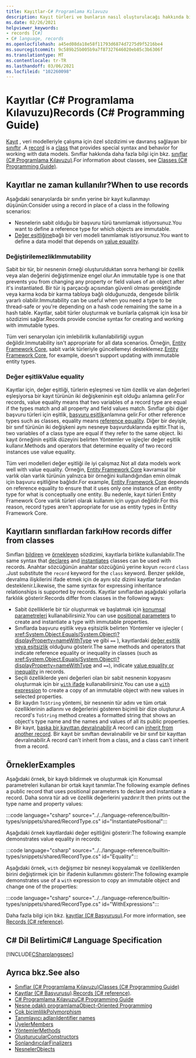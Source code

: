 ```yaml
---
title: Kayıtlar-C# Programlama Kılavuzu
description: Kayıt türleri ve bunların nasıl oluşturulacağı hakkında bilgi edinin
ms.date: 02/26/2021
helpviewer_keywords:
- records [C#]
- C# language, records
ms.openlocfilehash: a45ed08da18e58f11793d6874d7275d9f5216be4
ms.sourcegitcommit: 9c589b25b005b9a7f87327646020eb85c3b6306f
ms.translationtype: MT
ms.contentlocale: tr-TR
ms.lasthandoff: 03/06/2021
ms.locfileid: "102260098"
---
```

# <a name="records-c-programming-guide"></a><span data-ttu-id="873a8-103">Kayıtlar (C# Programlama Kılavuzu)</span><span class="sxs-lookup"><span data-stu-id="873a8-103">Records (C# Programming Guide)</span></span>

<span data-ttu-id="873a8-104">[Kayıt](../../language-reference/builtin-types/record.md) , veri modelleriyle çalışma için özel sözdizimi ve davranış sağlayan bir [sınıftır](../../language-reference/keywords/class.md) .</span><span class="sxs-lookup"><span data-stu-id="873a8-104">A [record](../../language-reference/builtin-types/record.md) is a [class](../../language-reference/keywords/class.md) that provides special syntax and behavior for working with data models.</span></span> <span data-ttu-id="873a8-105">Sınıflar hakkında daha fazla bilgi için bkz. [sınıflar (C# Programlama Kılavuzu)](classes.md).</span><span class="sxs-lookup"><span data-stu-id="873a8-105">For information about classes, see [Classes (C# Programming Guide)](classes.md).</span></span>

## <a name="when-to-use-records"></a><span data-ttu-id="873a8-106">Kayıtlar ne zaman kullanılır?</span><span class="sxs-lookup"><span data-stu-id="873a8-106">When to use records</span></span>

<span data-ttu-id="873a8-107">Aşağıdaki senaryolarda bir sınıfın yerine bir kayıt kullanmayı düşünün:</span><span class="sxs-lookup"><span data-stu-id="873a8-107">Consider using a record in place of a class in the following scenarios:</span></span>

* <span data-ttu-id="873a8-108">Nesnelerin sabit olduğu bir başvuru türü tanımlamak istiyorsunuz.</span><span class="sxs-lookup"><span data-stu-id="873a8-108">You want to define a reference type for which objects are immutable.</span></span>
* <span data-ttu-id="873a8-109">[Değer eşitliğine](../statements-expressions-operators/equality-comparisons.md#value-equality)bağlı bir veri modeli tanımlamak istiyorsunuz.</span><span class="sxs-lookup"><span data-stu-id="873a8-109">You want to define a data model that depends on [value equality](../statements-expressions-operators/equality-comparisons.md#value-equality).</span></span>

### <a name="immutability"></a><span data-ttu-id="873a8-110">Değiştirilemezlik</span><span class="sxs-lookup"><span data-stu-id="873a8-110">Immutability</span></span>

<span data-ttu-id="873a8-111">Sabit bir tür, bir nesnenin örneği oluşturulduktan sonra herhangi bir özellik veya alan değerini değiştirmenize engel olur.</span><span class="sxs-lookup"><span data-stu-id="873a8-111">An immutable type is one that prevents you from changing any property or field values of an object after it's instantiated.</span></span> <span data-ttu-id="873a8-112">Bir tür iş parçacığı açısından güvenli olması gerektiğinde veya karma koda bir karma tabloya bağlı olduğunuzda, dengesde bilirlik yararlı olabilir.</span><span class="sxs-lookup"><span data-stu-id="873a8-112">Immutability can be useful when you need a type to be thread-safe or you're depending on a hash code remaining the same in a hash table.</span></span> <span data-ttu-id="873a8-113">Kayıtlar, sabit türler oluşturmak ve bunlarla çalışmak için kısa bir sözdizimi sağlar.</span><span class="sxs-lookup"><span data-stu-id="873a8-113">Records provide concise syntax for creating and working with immutable types.</span></span>

<span data-ttu-id="873a8-114">Tüm veri senaryoları için imlebilirlik kullanılabilirliği uygun değildir.</span><span class="sxs-lookup"><span data-stu-id="873a8-114">Immutability isn't appropriate for all data scenarios.</span></span> <span data-ttu-id="873a8-115">Örneğin, [Entity Framework Core](/ef/core/), sabit varlık türleriyle güncellemeyi desteklemez.</span><span class="sxs-lookup"><span data-stu-id="873a8-115">[Entity Framework Core](/ef/core/), for example, doesn't support updating with immutable entity types.</span></span>

### <a name="value-equality"></a><span data-ttu-id="873a8-116">Değer eşitlik</span><span class="sxs-lookup"><span data-stu-id="873a8-116">Value equality</span></span>

<span data-ttu-id="873a8-117">Kayıtlar için, değer eşitliği, türlerin eşleşmesi ve tüm özellik ve alan değerleri eşleşiyorsa bir kayıt türünün iki değişkeninin eşit olduğu anlamına gelir.</span><span class="sxs-lookup"><span data-stu-id="873a8-117">For records, value equality means that two variables of a record type are equal if the types match and all property and field values match.</span></span> <span data-ttu-id="873a8-118">Sınıflar gibi diğer başvuru türleri için eşitlik, [başvuru eşitlik](../statements-expressions-operators/equality-comparisons.md#reference-equality)anlamına gelir.</span><span class="sxs-lookup"><span data-stu-id="873a8-118">For other reference types such as classes, equality means [reference equality](../statements-expressions-operators/equality-comparisons.md#reference-equality).</span></span> <span data-ttu-id="873a8-119">Diğer bir deyişle, bir sınıf türünün iki değişkeni aynı nesneye başvurduklarında eşittir.</span><span class="sxs-lookup"><span data-stu-id="873a8-119">That is, two variables of a class type are equal if they refer to the same object.</span></span> <span data-ttu-id="873a8-120">İki kayıt örneğinin eşitlik düzeyini belirten Yöntemler ve işleçler değer eşitlik kullanır.</span><span class="sxs-lookup"><span data-stu-id="873a8-120">Methods and operators that determine equality of two record instances use value equality.</span></span>

<span data-ttu-id="873a8-121">Tüm veri modelleri değer eşitliği ile iyi çalışmaz.</span><span class="sxs-lookup"><span data-stu-id="873a8-121">Not all data models work well with value equality.</span></span> <span data-ttu-id="873a8-122">Örneğin, [Entity Framework Core](/ef/core/) kavramsal bir varlık olan varlık türünün yalnızca bir örneğini kullandığından emin olmak için başvuru eşitliğine bağlıdır.</span><span class="sxs-lookup"><span data-stu-id="873a8-122">For example, [Entity Framework Core](/ef/core/) depends on reference equality to ensure that it uses only one instance of an entity type for what is conceptually one entity.</span></span> <span data-ttu-id="873a8-123">Bu nedenle, kayıt türleri Entity Framework Core varlık türleri olarak kullanım için uygun değildir.</span><span class="sxs-lookup"><span data-stu-id="873a8-123">For this reason, record types aren't appropriate for use as entity types in Entity Framework Core.</span></span>

## <a name="how-records-differ-from-classes"></a><span data-ttu-id="873a8-124">Kayıtların sınıflardan farkı</span><span class="sxs-lookup"><span data-stu-id="873a8-124">How records differ from classes</span></span>

<span data-ttu-id="873a8-125">Sınıfları [bildiren](classes.md#declaring-classes) ve [örnekleyen](classes.md#creating-objects) sözdizimi, kayıtlarla birlikte kullanılabilir.</span><span class="sxs-lookup"><span data-stu-id="873a8-125">The same syntax that [declares](classes.md#declaring-classes) and [instantiates](classes.md#creating-objects) classes can be used with records.</span></span> <span data-ttu-id="873a8-126">Anahtar sözcüğünün anahtar sözcüğünü yerine koyun `record` `class` .</span><span class="sxs-lookup"><span data-stu-id="873a8-126">Just substitute the `record` keyword for the `class` keyword.</span></span> <span data-ttu-id="873a8-127">Benzer şekilde, devralma ilişkilerini ifade etmek için de aynı söz dizimi kayıtlar tarafından desteklenir.</span><span class="sxs-lookup"><span data-stu-id="873a8-127">Likewise, the same syntax for expressing inheritance relationships is supported by records.</span></span> <span data-ttu-id="873a8-128">Kayıtlar sınıflardan aşağıdaki yollarla farklılık gösterir:</span><span class="sxs-lookup"><span data-stu-id="873a8-128">Records differ from classes in the following ways:</span></span>

* <span data-ttu-id="873a8-129">Sabit özelliklerle bir tür oluşturmak ve başlatmak için [konumsal parametreleri](../../language-reference/builtin-types/record.md#positional-syntax-for-property-definition) kullanabilirsiniz.</span><span class="sxs-lookup"><span data-stu-id="873a8-129">You can use [positional parameters](../../language-reference/builtin-types/record.md#positional-syntax-for-property-definition) to create and instantiate a type with immutable properties.</span></span>
* <span data-ttu-id="873a8-130">Sınıflarda başvuru eşitlik veya eşitsizlik belirten Yöntemler ve işleçler ( <xref:System.Object.Equals(System.Object)?displayProperty=nameWithType> ve gibi `==` ), kayıtlardaki [değer eşitlik veya eşitsizlik](../../language-reference/builtin-types/record.md#value-equality) olduğunu gösterir.</span><span class="sxs-lookup"><span data-stu-id="873a8-130">The same methods and operators that indicate reference equality or inequality in classes (such as <xref:System.Object.Equals(System.Object)?displayProperty=nameWithType> and `==`), indicate [value equality or inequality](../../language-reference/builtin-types/record.md#value-equality) in records.</span></span>
* <span data-ttu-id="873a8-131">Seçili özelliklerde yeni değerleri olan bir sabit nesnenin kopyasını oluşturmak için bir [ `with` ifade](../../language-reference/builtin-types/record.md#nondestructive-mutation) kullanabilirsiniz.</span><span class="sxs-lookup"><span data-stu-id="873a8-131">You can use a [`with` expression](../../language-reference/builtin-types/record.md#nondestructive-mutation) to create a copy of an immutable object with new values in selected properties.</span></span>
* <span data-ttu-id="873a8-132">Bir kaydın `ToString` yöntemi, bir nesnenin tür adını ve tüm ortak özelliklerinin adlarını ve değerlerini gösteren biçimli bir dize oluşturur.</span><span class="sxs-lookup"><span data-stu-id="873a8-132">A record's `ToString` method creates a formatted string that shows an object's type name and the names and values of all its public properties.</span></span>
* <span data-ttu-id="873a8-133">Bir kayıt, [başka bir kayıttan devralınabilir](../../language-reference/builtin-types/record.md#inheritance).</span><span class="sxs-lookup"><span data-stu-id="873a8-133">A record can [inherit from another record](../../language-reference/builtin-types/record.md#inheritance).</span></span> <span data-ttu-id="873a8-134">Bir kayıt bir sınıftan devralınabilir ve bir sınıf bir kayıttan devralınabilir.</span><span class="sxs-lookup"><span data-stu-id="873a8-134">A record can't inherit from a class, and a class can't inherit from a record.</span></span>

## <a name="examples"></a><span data-ttu-id="873a8-135">Örnekler</span><span class="sxs-lookup"><span data-stu-id="873a8-135">Examples</span></span>

<span data-ttu-id="873a8-136">Aşağıdaki örnek, bir kaydı bildirmek ve oluşturmak için Konumsal parametreleri kullanan bir ortak kayıt tanımlar.</span><span class="sxs-lookup"><span data-stu-id="873a8-136">The following example defines a public record that uses positional parameters to declare and instantiate a record.</span></span> <span data-ttu-id="873a8-137">Daha sonra tür adı ve özellik değerlerini yazdırır:</span><span class="sxs-lookup"><span data-stu-id="873a8-137">It then prints out the type name and property values:</span></span>

:::code language="csharp" source="../../language-reference/builtin-types/snippets/shared/RecordType.cs" id="InstantiatePositional":::

<span data-ttu-id="873a8-138">Aşağıdaki örnek kayıtlardaki değer eşitliğini gösterir:</span><span class="sxs-lookup"><span data-stu-id="873a8-138">The following example demonstrates value equality in records:</span></span>

:::code language="csharp" source="../../language-reference/builtin-types/snippets/shared/RecordType.cs" id="Equality":::

<span data-ttu-id="873a8-139">Aşağıdaki örnek, `with` değişmez bir nesneyi kopyalamak ve özelliklerden birini değiştirmek için bir ifadenin kullanımını gösterir:</span><span class="sxs-lookup"><span data-stu-id="873a8-139">The following example demonstrates use of a `with` expression to copy an immutable object and change one of the properties:</span></span>

:::code language="csharp" source="../../language-reference/builtin-types/snippets/shared/RecordType.cs" id="WithExpressions":::

<span data-ttu-id="873a8-140">Daha fazla bilgi için bkz. [kayıtlar (C# Başvurusu)](../../language-reference/builtin-types/record.md).</span><span class="sxs-lookup"><span data-stu-id="873a8-140">For more information, see [Records (C# reference)](../../language-reference/builtin-types/record.md).</span></span>
  
## <a name="c-language-specification"></a><span data-ttu-id="873a8-141">C# Dil Belirtimi</span><span class="sxs-lookup"><span data-stu-id="873a8-141">C# Language Specification</span></span>

[!INCLUDE[CSharplangspec](~/includes/csharplangspec-md.md)]  
  
## <a name="see-also"></a><span data-ttu-id="873a8-142">Ayrıca bkz.</span><span class="sxs-lookup"><span data-stu-id="873a8-142">See also</span></span>

- [<span data-ttu-id="873a8-143">Sınıflar (C# Programlama Kılavuzu)</span><span class="sxs-lookup"><span data-stu-id="873a8-143">Classes (C# Programming Guide)</span></span>](classes.md)
- <span data-ttu-id="873a8-144">[Kayıtlar (C# Başvurusu)](../../language-reference/builtin-types/record.md).</span><span class="sxs-lookup"><span data-stu-id="873a8-144">[Records (C# reference)](../../language-reference/builtin-types/record.md).</span></span>
- [<span data-ttu-id="873a8-145">C# Programlama Kılavuzu</span><span class="sxs-lookup"><span data-stu-id="873a8-145">C# Programming Guide</span></span>](../index.md)
- [<span data-ttu-id="873a8-146">Nesne odaklı programlama</span><span class="sxs-lookup"><span data-stu-id="873a8-146">Object-Oriented Programming</span></span>](../../tutorials/intro-to-csharp/object-oriented-programming.md)
- [<span data-ttu-id="873a8-147">Çok biçimlilik</span><span class="sxs-lookup"><span data-stu-id="873a8-147">Polymorphism</span></span>](polymorphism.md)
- [<span data-ttu-id="873a8-148">Tanımlayıcı adları</span><span class="sxs-lookup"><span data-stu-id="873a8-148">Identifier names</span></span>](../inside-a-program/identifier-names.md)
- [<span data-ttu-id="873a8-149">Üyeler</span><span class="sxs-lookup"><span data-stu-id="873a8-149">Members</span></span>](members.md)
- [<span data-ttu-id="873a8-150">Yöntemler</span><span class="sxs-lookup"><span data-stu-id="873a8-150">Methods</span></span>](methods.md)
- [<span data-ttu-id="873a8-151">Oluşturucular</span><span class="sxs-lookup"><span data-stu-id="873a8-151">Constructors</span></span>](constructors.md)
- [<span data-ttu-id="873a8-152">Sonlandırıcılar</span><span class="sxs-lookup"><span data-stu-id="873a8-152">Finalizers</span></span>](destructors.md)
- [<span data-ttu-id="873a8-153">Nesneler</span><span class="sxs-lookup"><span data-stu-id="873a8-153">Objects</span></span>](objects.md)
